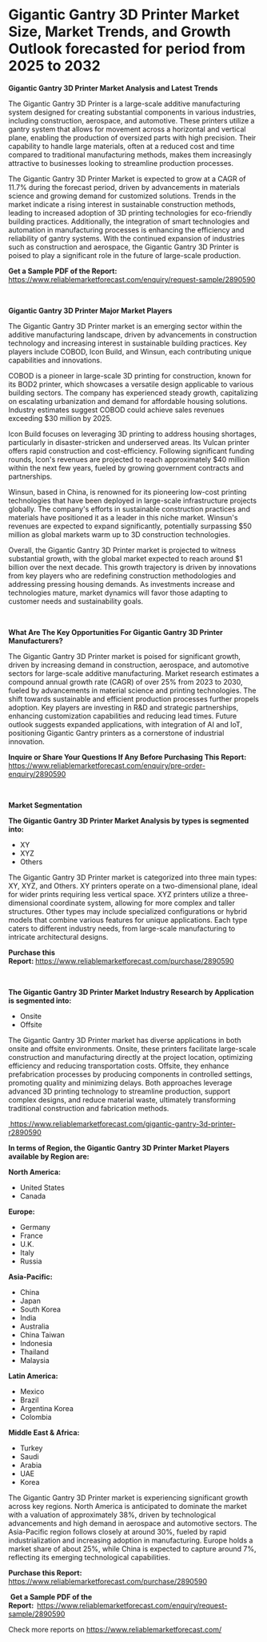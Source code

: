<p><h1>Gigantic Gantry 3D Printer Market Size, Market Trends, and Growth Outlook forecasted for period from 2025 to 2032</h1></p><p><strong>Gigantic Gantry 3D Printer Market Analysis and Latest Trends</strong></p>
<p><p>The Gigantic Gantry 3D Printer is a large-scale additive manufacturing system designed for creating substantial components in various industries, including construction, aerospace, and automotive. These printers utilize a gantry system that allows for movement across a horizontal and vertical plane, enabling the production of oversized parts with high precision. Their capability to handle large materials, often at a reduced cost and time compared to traditional manufacturing methods, makes them increasingly attractive to businesses looking to streamline production processes.</p><p>The Gigantic Gantry 3D Printer Market is expected to grow at a CAGR of 11.7% during the forecast period, driven by advancements in materials science and growing demand for customized solutions. Trends in the market indicate a rising interest in sustainable construction methods, leading to increased adoption of 3D printing technologies for eco-friendly building practices. Additionally, the integration of smart technologies and automation in manufacturing processes is enhancing the efficiency and reliability of gantry systems. With the continued expansion of industries such as construction and aerospace, the Gigantic Gantry 3D Printer is poised to play a significant role in the future of large-scale production.</p></p>
<p><strong>Get a Sample PDF of the Report:&nbsp;</strong> <a href="https://www.reliablemarketforecast.com/enquiry/request-sample/2890590?utm_campaign=2316&utm_medium=2&utm_source=Github&utm_content=ia&utm_term=14032025&utm_id=gigantic-gantry-3d-printer">https://www.reliablemarketforecast.com/enquiry/request-sample/2890590</a></p>
<p>&nbsp;</p>
<p><strong>Gigantic Gantry 3D Printer Major Market Players</strong></p>
<p><p>The Gigantic Gantry 3D Printer market is an emerging sector within the additive manufacturing landscape, driven by advancements in construction technology and increasing interest in sustainable building practices. Key players include COBOD, Icon Build, and Winsun, each contributing unique capabilities and innovations.</p><p>COBOD is a pioneer in large-scale 3D printing for construction, known for its BOD2 printer, which showcases a versatile design applicable to various building sectors. The company has experienced steady growth, capitalizing on escalating urbanization and demand for affordable housing solutions. Industry estimates suggest COBOD could achieve sales revenues exceeding $30 million by 2025.</p><p>Icon Build focuses on leveraging 3D printing to address housing shortages, particularly in disaster-stricken and underserved areas. Its Vulcan printer offers rapid construction and cost-efficiency. Following significant funding rounds, Icon's revenues are projected to reach approximately $40 million within the next few years, fueled by growing government contracts and partnerships.</p><p>Winsun, based in China, is renowned for its pioneering low-cost printing technologies that have been deployed in large-scale infrastructure projects globally. The company's efforts in sustainable construction practices and materials have positioned it as a leader in this niche market. Winsun's revenues are expected to expand significantly, potentially surpassing $50 million as global markets warm up to 3D construction technologies.</p><p>Overall, the Gigantic Gantry 3D Printer market is projected to witness substantial growth, with the global market expected to reach around $1 billion over the next decade. This growth trajectory is driven by innovations from key players who are redefining construction methodologies and addressing pressing housing demands. As investments increase and technologies mature, market dynamics will favor those adapting to customer needs and sustainability goals.</p></p>
<p>&nbsp;</p>
<p><strong>What Are The Key Opportunities For Gigantic Gantry 3D Printer Manufacturers?</strong></p>
<p><p>The Gigantic Gantry 3D Printer market is poised for significant growth, driven by increasing demand in construction, aerospace, and automotive sectors for large-scale additive manufacturing. Market research estimates a compound annual growth rate (CAGR) of over 25% from 2023 to 2030, fueled by advancements in material science and printing technologies. The shift towards sustainable and efficient production processes further propels adoption. Key players are investing in R&D and strategic partnerships, enhancing customization capabilities and reducing lead times. Future outlook suggests expanded applications, with integration of AI and IoT, positioning Gigantic Gantry printers as a cornerstone of industrial innovation.</p></p>
<p><strong>Inquire or Share Your Questions If Any Before Purchasing This Report:</strong> <a href="https://www.reliablemarketforecast.com/enquiry/pre-order-enquiry/2890590?utm_campaign=2316&utm_medium=2&utm_source=Github&utm_content=ia&utm_term=14032025&utm_id=gigantic-gantry-3d-printer">https://www.reliablemarketforecast.com/enquiry/pre-order-enquiry/2890590</a></p>
<p>&nbsp;</p>
<p><strong>Market Segmentation</strong></p>
<p><strong>The Gigantic Gantry 3D Printer Market Analysis by types is segmented into:</strong></p>
<p><ul><li>XY</li><li>XYZ</li><li>Others</li></ul></p>
<p><p>The Gigantic Gantry 3D Printer market is categorized into three main types: XY, XYZ, and Others. XY printers operate on a two-dimensional plane, ideal for wider prints requiring less vertical space. XYZ printers utilize a three-dimensional coordinate system, allowing for more complex and taller structures. Other types may include specialized configurations or hybrid models that combine various features for unique applications. Each type caters to different industry needs, from large-scale manufacturing to intricate architectural designs.</p></p>
<p><strong>Purchase this Report:&nbsp;</strong><a href="https://www.reliablemarketforecast.com/purchase/2890590?utm_campaign=2316&utm_medium=2&utm_source=Github&utm_content=ia&utm_term=14032025&utm_id=gigantic-gantry-3d-printer">https://www.reliablemarketforecast.com/purchase/2890590</a></p>
<p>&nbsp;</p>
<p><strong>The Gigantic Gantry 3D Printer Market Industry Research by Application is segmented into:</strong></p>
<p><ul><li>Onsite</li><li>Offsite</li></ul></p>
<p><p>The Gigantic Gantry 3D Printer market has diverse applications in both onsite and offsite environments. Onsite, these printers facilitate large-scale construction and manufacturing directly at the project location, optimizing efficiency and reducing transportation costs. Offsite, they enhance prefabrication processes by producing components in controlled settings, promoting quality and minimizing delays. Both approaches leverage advanced 3D printing technology to streamline production, support complex designs, and reduce material waste, ultimately transforming traditional construction and fabrication methods.</p></p>
<p><a href="https://www.reliablemarketforecast.com/gigantic-gantry-3d-printer-r2890590?utm_campaign=2316&utm_medium=2&utm_source=Github&utm_content=ia&utm_term=14032025&utm_id=gigantic-gantry-3d-printer">&nbsp;https://www.reliablemarketforecast.com/gigantic-gantry-3d-printer-r2890590</a></p>
<p><strong>In terms of Region, the Gigantic Gantry 3D Printer Market Players available by Region are:</strong></p>
<p>
    <p> <strong> North America: </strong>
        <ul>
            <li>United States</li>
            <li>Canada</li>
        </ul>
        </p> 
    <p> <strong> Europe: </strong>
        <ul>
            <li>Germany</li>
            <li>France</li>
            <li>U.K.</li>
            <li>Italy</li>
            <li>Russia</li>
        </ul>
        </p> 
    <p> <strong> Asia-Pacific: </strong>
        <ul>
            <li>China</li>
            <li>Japan</li>
            <li>South Korea</li>
            <li>India</li>
            <li>Australia</li>
            <li>China Taiwan</li>
            <li>Indonesia</li>
            <li>Thailand</li>
            <li>Malaysia</li>
        </ul>
        </p> 
    <p> <strong> Latin America: </strong>
        <ul>
            <li>Mexico</li>
            <li>Brazil</li>
            <li>Argentina Korea</li>
            <li>Colombia</li>
        </ul>
        </p> 
    <p> <strong> Middle East & Africa: </strong>
        <ul>
            <li>Turkey</li>
            <li>Saudi</li>
            <li>Arabia</li>
            <li>UAE</li>
            <li>Korea</li>
        </ul>
    </p>
    </p>
<p><p>The Gigantic Gantry 3D Printer market is experiencing significant growth across key regions. North America is anticipated to dominate the market with a valuation of approximately 38%, driven by technological advancements and high demand in aerospace and automotive sectors. The Asia-Pacific region follows closely at around 30%, fueled by rapid industrialization and increasing adoption in manufacturing. Europe holds a market share of about 25%, while China is expected to capture around 7%, reflecting its emerging technological capabilities.</p></p>
<p><strong>Purchase this Report: </strong><a href="https://www.reliablemarketforecast.com/purchase/2890590?utm_campaign=2316&utm_medium=2&utm_source=Github&utm_content=ia&utm_term=14032025&utm_id=gigantic-gantry-3d-printer">https://www.reliablemarketforecast.com/purchase/2890590</a></p>
<p>&nbsp;<strong>Get a Sample PDF of the Report:&nbsp;&nbsp;</strong><a href="https://www.reliablemarketforecast.com/enquiry/request-sample/2890590?utm_campaign=2316&utm_medium=2&utm_source=Github&utm_content=ia&utm_term=14032025&utm_id=gigantic-gantry-3d-printer">https://www.reliablemarketforecast.com/enquiry/request-sample/2890590</a></p>
<p><strong></strong></p>
<p>Check more reports on <a href="https://www.reliablemarketforecast.com/?utm_campaign=2316&utm_medium=2&utm_source=Github&utm_content=ia&utm_term=14032025&utm_id=gigantic-gantry-3d-printer">https://www.reliablemarketforecast.com/</a></p>